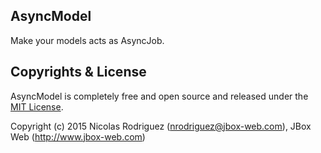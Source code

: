 ## AsyncModel

Make your models acts as AsyncJob.

## Copyrights & License

AsyncModel is completely free and open source and released under the [MIT License](https://github.com/jbox-web/async_model/blob/master/LICENSE).

Copyright (c) 2015 Nicolas Rodriguez (nrodriguez@jbox-web.com), JBox Web (http://www.jbox-web.com)
